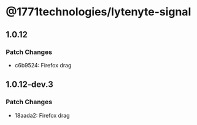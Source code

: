 # @1771technologies/lytenyte-signal

## 1.0.12

### Patch Changes

- c6b9524: Firefox drag

## 1.0.12-dev.3

### Patch Changes

- 18aada2: Firefox drag
